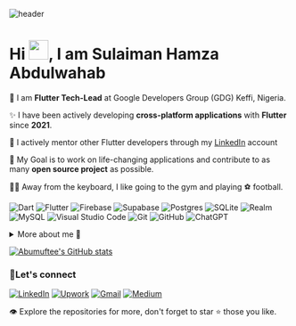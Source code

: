 ![header](https://github.com/AbuMuftee/AbuMuftee/assets/84699634/8d0ad213-bebb-45e9-b7a5-0fdd9240dd76)

# Hi <img src="https://github.com/TheDudeThatCode/TheDudeThatCode/blob/master/Assets/Hi.gif" width="35px">, I am Sulaiman Hamza Abdulwahab 

🌱 I am **Flutter Tech-Lead** at Google Developers Group (GDG) Keffi, Nigeria.

✨ I have been actively developing **cross-platform applications** with **Flutter** since **2021**.

📝 I actively mentor other Flutter developers through my [LinkedIn](https://www.linkedin.com/in/abumuftee/) account

🎯 My Goal is to work on life-changing applications and contribute to as many **open source project** as possible.

🏋️‍♂️ Away from the keyboard, I like going to the gym and playing ⚽ football.

![Dart](https://img.shields.io/badge/dart-%230175C2.svg?style=for-the-badge&logo=dart&logoColor=white)
![Flutter](https://img.shields.io/badge/Flutter-%2302569B.svg?style=for-the-badge&logo=Flutter&logoColor=white)
![Firebase](https://img.shields.io/badge/firebase-%23039BE5.svg?style=for-the-badge&logo=firebase)
![Supabase](https://img.shields.io/badge/Supabase-3ECF8E?style=for-the-badge&logo=supabase&logoColor=white)
![Postgres](https://img.shields.io/badge/postgres-%23316192.svg?style=for-the-badge&logo=postgresql&logoColor=white)
![SQLite](https://img.shields.io/badge/sqlite-%2307405e.svg?style=for-the-badge&logo=sqlite&logoColor=white)
![Realm](https://img.shields.io/badge/Realm-39477F?style=for-the-badge&logo=realm&logoColor=white)
![MySQL](https://img.shields.io/badge/mysql-%2300f.svg?style=for-the-badge&logo=mysql&logoColor=white)
![Visual Studio Code](https://img.shields.io/badge/Visual%20Studio%20Code-0078d7.svg?style=for-the-badge&logo=visual-studio-code&logoColor=white)
![Git](https://img.shields.io/badge/git-%23F05033.svg?style=for-the-badge&logo=git&logoColor=white)
![GitHub](https://img.shields.io/badge/github-%23121011.svg?style=for-the-badge&logo=github&logoColor=white)
![ChatGPT](https://img.shields.io/badge/chatGPT-74aa9c?style=for-the-badge&logo=openai&logoColor=white)

<details>
  <summary>More about me 🏹</summary>
  
### The beginning: First mobile app
During my early years at Nasarawa State University (2015), I realized that it's way too difficult for students to get exam-like formatted resources and prepare for examinations. Realizing also that my experience with Visual Basic from coursework wouldn't help, I used a month to learn Java and another to learn Android development (smiles! Android Studio first released), and in the period of 4 months I released my first mobile application (General Studies, GST) with 2000+ active users in and outside our university.

### Facing the reality: University examination system
Traveling to 2020, the university's board noticed the impact the mobile application was making. They then tasked me with the design and development of a computerized examination system for the whole university's campuses. We formed a team of four people, used Adobe XD to design the user interface (UI), then borrowed my Java skills and incorporated them with JavaFx. It was smooth leading the team and developing the solution until the examinations commenced, when we realized that the system could not handle the traffic. I can still feel the coldness of the server room we spent the night in, scaling, fixing the solution, backing up data, and configuring other servers as backups. At the end, we celebrated the adoption of the system by the university.

### Moving on: I exit from education only niche  
I completed my stay until 2021 at the university as a Technician with the department of Computer science, guiding students in translating the theoretical aspects of their studies into practical applications. and also contributed to writing the practical manuals for the department.

### And my flutter journey?
Well, I learned the fundamentals of Flutter 2019, but then it wasn't much richer, just stateful widgets ahead in state management with few database supports. Can I say just sharedpreference and .....? I don't know. Anyway, I started using Flutter actively from 2021, and since then, Flutter has become my life. My portfolio and online activities will speak more from .... Oops! I need to code.
</details>

[![Abumuftee's GitHub stats](https://github-readme-stats.vercel.app/api?username=AbuMuftee&show_icons=true&theme=radical&bg_color=00000000)](https://github.com/anuraghazra/github-readme-stats)

### 🤝Let's connect 
[![LinkedIn](https://img.shields.io/badge/linkedin-%230077B5.svg?style=for-the-badge&logo=linkedin&logoColor=white)](https://www.linkedin.com/in/abumuftee/)
[![Upwork](https://img.shields.io/badge/UpWork-6FDA44?style=for-the-badge&logo=Upwork&logoColor=white)](https://upwork.com/freelancers/abumuftee)
[![Gmail](https://img.shields.io/badge/Gmail-D14836?style=for-the-badge&logo=gmail&logoColor=white)](mailto:abumuftee@gmail.com?subject=Hello:%20Through%20GitHub&body=Hello%20Sulaiman%20(Abumuftee),%20I%20am%20connecting%20with%20you%20from%20GitHub%20to%20discuss%20...)
[![Medium](https://img.shields.io/badge/Medium-12100E?style=for-the-badge&logo=medium&logoColor=white)](https://medium.com/@abumuftee2.0)

👁 Explore the repositories for more, don't forget to star ⭐ those you like.

